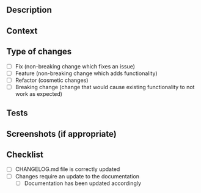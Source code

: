 ## Description
<!--- Describe your changes in detail -->

## Context
<!--- Why is this change required? What problem does it solve? -->
<!--- Place the link to the issue here -->

## Type of changes
<!--- What types of changes does your code introduce? Put an `x` in all the boxes that apply -->
- [ ] Fix (non-breaking change which fixes an issue)
- [ ] Feature (non-breaking change which adds functionality)
- [ ] Refactor (cosmetic changes)
- [ ] Breaking change (change that would cause existing functionality to not work as expected)

## Tests
<!--- Describe how you tested your changes in detail -->
<!--- Include details of your test environment if relevant -->

## Screenshots (if appropriate)

## Checklist
<!--- Go over all the following items and put an `x` in all the boxes that apply -->
- [ ] CHANGELOG.md file is correctly updated
- [ ] Changes require an update to the documentation
	- [ ] Documentation has been updated accordingly
